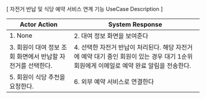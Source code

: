 [ 자전거 반납 및 식당 예약 서비스 연계 기능 UseCase Description ]

| Actor Action                                                | System Response                                                                                                                         |
| ----------------------------------------------------------- | --------------------------------------------------------------------------------------------------------------------------------------- |
| 1. None                                                     | 2. 대여 정보 화면을 보여준다                                                                                                            |
| 3. 회원이 대여 정보 조회 화면에서 반납할 자전거를 선택한다. | 4. 선택한 자전거 반납이 처리된다. 해당 자전거에 예약 대기 중인 회원이 있는 경우 대기 1순위 회원에게 이메일로 예약 완료 알림을 전송한다. |
| 5. 회원이 식당 추천을 요청한다.                             | 6. 외부 예약 서비스로 연결한다                                                                                                          |
